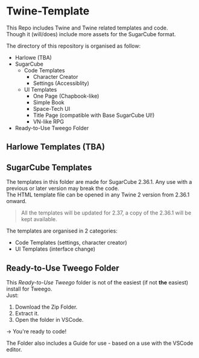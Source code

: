 # Twine-Template
This Repo includes Twine and Twine related templates and code.\
Though it (will/does) include more assets for the SugarCube format.

The directory of this repository is organised as follow:
* Harlowe (TBA)
* SugarCube
  * Code Templates
    * Character Creator
    * Settings (Accessiblity)
  * UI Templates
    * One Page (Chapbook-like)
    * Simple Book
    * Space-Tech UI
    * Title Page (compatible with Base SugarCube UI!)
    * VN-like RPG
* Ready-to-Use Tweego Folder

## Harlowe Templates (TBA)

## SugarCube Templates 
The templates in this folder are made for SugarCube 2.36.1. Any use with a previous or later version may break the code.\
The HTML template file can be opened in any Twine 2 version from 2.36.1 onward.
> All the templates will be updated for 2.37, a copy of the 2.36.1 will be kept available.

The templates are organised in 2 categories:
* Code Templates (settings, character creator)
* UI Templates (interface change)

## Ready-to-Use Tweego Folder
This *Ready-to-Use Tweego* folder is not of the easiest (if not **the** easiest) install for Tweego.\
Just:
1. Download the Zip Folder.
2. Extract it.
3. Open the folder in VSCode.

-> You're ready to code!

The Folder also includes a Guide for use - based on a use with the VSCode editor.
